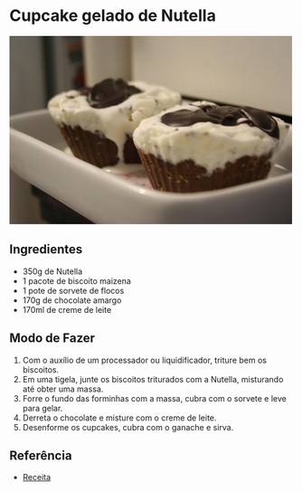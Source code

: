 # Cupcake gelado de Nutella

![Cupcake gelado de Nutella](images/cupcake-gelado-de-nutella.jpg)

## Ingredientes

* 350g de Nutella
* 1 pacote de biscoito maizena
* 1 pote de sorvete de flocos
* 170g de chocolate amargo
* 170ml de creme de leite

## Modo de Fazer

1. Com o auxílio de um processador ou liquidificador, triture bem os biscoitos.
2. Em uma tigela, junte os biscoitos triturados com a Nutella, misturando até obter uma massa.
3. Forre o fundo das forminhas com a massa, cubra com o sorvete e leve para gelar.
4. Derreta o chocolate e misture com o creme de leite.
5. Desenforme os cupcakes, cubra com o ganache e sirva.

## Referência

* [Receita](http://www.tudogostoso.com.br/receita/83743-cupcake-gelado-de-nutella.html)